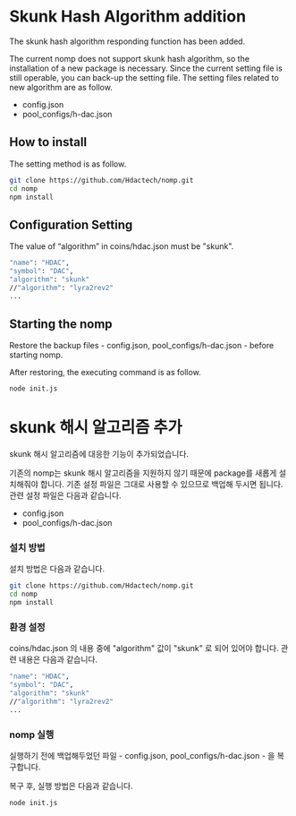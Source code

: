 Skunk Hash Algorithm addition
=======================
The skunk hash algorithm responding function has been added.

The current nomp does not support skunk hash algorithm, so the installation of a new package is necessary. Since the current setting file is still operable, you can back-up the setting file. The setting files related to new algorithm are as follow.

*	config.json
*	pool_configs/h-dac.json

## How to install
The setting method is as follow.
```bash
git clone https://github.com/Hdactech/nomp.git
cd nomp
npm install
```

## Configuration Setting
The value of “algorithm” in coins/hdac.json must be "skunk".
```bash
"name": "HDAC",
"symbol": "DAC",
"algorithm": "skunk"
//"algorithm": "lyra2rev2"
...
```

## Starting the nomp
Restore the backup files - config.json, pool_configs/h-dac.json - before starting nomp.

After restoring, the executing command is as follow.
```bash
node init.js
```

skunk 해시 알고리즘 추가
=======================
skunk 해시 알고리즘에 대응한 기능이 추가되었습니다.

기존의 nomp는 skunk 해시 알고리즘을 지원하지 않기 때문에 package를 새롭게 설치해줘야 합니다. 기존 설정 파일은 그대로 사용할 수 있으므로 백업해 두시면 됩니다.
관련 설정 파일은 다음과 같습니다.
* config.json
* pool_configs/h-dac.json

### 설치 방법
 설치 방법은 다음과 같습니다.
```bash
git clone https://github.com/Hdactech/nomp.git
cd nomp
npm install
```

### 환경 설정
coins/hdac.json 의 내용 중에 "algorithm" 값이 "skunk" 로 되어 있어야 합니다. 관련 내용은 다음과 같습니다.
```bash
"name": "HDAC",
"symbol": "DAC",
"algorithm": "skunk"
//"algorithm": "lyra2rev2"
...
```

### nomp 실행
실행하기 전에 백업해두었던 파일 - config.json, pool_configs/h-dac.json - 을 복구합니다.

복구 후, 실행 방법은 다음과 같습니다.
```bash
node init.js
```
